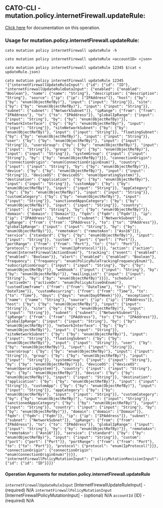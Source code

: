 
## CATO-CLI - mutation.policy.internetFirewall.updateRule:
[Click here](https://api.catonetworks.com/documentation/#mutation-updateRule) for documentation on this operation.

### Usage for mutation.policy.internetFirewall.updateRule:

`cato mutation policy internetFirewall updateRule -h`

`cato mutation policy internetFirewall updateRule <accountID> <json>`

`cato mutation policy internetFirewall updateRule 12345 $(cat < updateRule.json)`

`cato mutation policy internetFirewall updateRule 12345 '{"internetFirewallUpdateRuleInput": {"id": {"id": "ID"}, "internetFirewallUpdateRuleDataInput": {"enabled": {"enabled": "Boolean"}, "name": {"name": "String"}, "description": {"description": "String"}, "source": {"ip": {"ip": ["IPAddress"]}, "host": {"by": {"by": "enum(ObjectRefBy)"}, "input": {"input": "String"}}, "site": {"by": {"by": "enum(ObjectRefBy)"}, "input": {"input": "String"}}, "subnet": {"subnet": ["NetworkSubnet"]}, "ipRange": {"from": {"from": "IPAddress"}, "to": {"to": "IPAddress"}}, "globalIpRange": {"input": {"input": "String"}, "by": {"by": "enum(ObjectRefBy)"}}, "networkInterface": {"by": {"by": "enum(ObjectRefBy)"}, "input": {"input": "String"}}, "siteNetworkSubnet": {"by": {"by": "enum(ObjectRefBy)"}, "input": {"input": "String"}}, "floatingSubnet": {"by": {"by": "enum(ObjectRefBy)"}, "input": {"input": "String"}}, "user": {"by": {"by": "enum(ObjectRefBy)"}, "input": {"input": "String"}}, "usersGroup": {"by": {"by": "enum(ObjectRefBy)"}, "input": {"input": "String"}}, "group": {"by": {"by": "enum(ObjectRefBy)"}, "input": {"input": "String"}}, "systemGroup": {"input": {"input": "String"}, "by": {"by": "enum(ObjectRefBy)"}}}, "connectionOrigin": {"connectionOrigin": "enum(ConnectionOriginEnum)"}, "country": {"input": {"input": "String"}, "by": {"by": "enum(ObjectRefBy)"}}, "device": {"by": {"by": "enum(ObjectRefBy)"}, "input": {"input": "String"}}, "deviceOS": {"deviceOS": "enum(OperatingSystem)"}, "destination": {"application": {"by": {"by": "enum(ObjectRefBy)"}, "input": {"input": "String"}}, "customApp": {"by": {"by": "enum(ObjectRefBy)"}, "input": {"input": "String"}}, "appCategory": {"by": {"by": "enum(ObjectRefBy)"}, "input": {"input": "String"}}, "customCategory": {"by": {"by": "enum(ObjectRefBy)"}, "input": {"input": "String"}}, "sanctionedAppsCategory": {"by": {"by": "enum(ObjectRefBy)"}, "input": {"input": "String"}}, "country": {"input": {"input": "String"}, "by": {"by": "enum(ObjectRefBy)"}}, "domain": {"domain": ["Domain"]}, "fqdn": {"fqdn": ["Fqdn"]}, "ip": {"ip": ["IPAddress"]}, "subnet": {"subnet": ["NetworkSubnet"]}, "ipRange": {"from": {"from": "IPAddress"}, "to": {"to": "IPAddress"}}, "globalIpRange": {"input": {"input": "String"}, "by": {"by": "enum(ObjectRefBy)"}}, "remoteAsn": {"remoteAsn": ["Asn16"]}}, "service": {"standard": {"by": {"by": "enum(ObjectRefBy)"}, "input": {"input": "String"}}, "custom": {"port": {"port": ["Port"]}, "portRange": {"from": {"from": "Port"}, "to": {"to": "Port"}}, "protocol": {"protocol": "enum(IpProtocol)"}}}, "action": {"action": "enum(InternetFirewallActionEnum)"}, "tracking": {"event": {"enabled": {"enabled": "Boolean"}}, "alert": {"enabled": {"enabled": "Boolean"}, "frequency": {"frequency": "enum(PolicyRuleTrackingFrequencyEnum)"}, "subscriptionGroup": {"input": {"input": "String"}, "by": {"by": "enum(ObjectRefBy)"}}, "webhook": {"input": {"input": "String"}, "by": {"by": "enum(ObjectRefBy)"}}, "mailingList": {"input": {"input": "String"}, "by": {"by": "enum(ObjectRefBy)"}}}}, "schedule": {"activeOn": {"activeOn": "enum(PolicyActiveOnEnum)"}, "customTimeframe": {"from": {"from": "DateTime"}, "to": {"to": "DateTime"}}, "customRecurring": {"from": {"from": "Time"}, "to": {"to": "Time"}, "days": {"days": "enum(DayOfWeek)"}}}, "exceptions": {"name": {"name": "String"}, "source": {"ip": {"ip": ["IPAddress"]}, "host": {"by": {"by": "enum(ObjectRefBy)"}, "input": {"input": "String"}}, "site": {"by": {"by": "enum(ObjectRefBy)"}, "input": {"input": "String"}}, "subnet": {"subnet": ["NetworkSubnet"]}, "ipRange": {"from": {"from": "IPAddress"}, "to": {"to": "IPAddress"}}, "globalIpRange": {"input": {"input": "String"}, "by": {"by": "enum(ObjectRefBy)"}}, "networkInterface": {"by": {"by": "enum(ObjectRefBy)"}, "input": {"input": "String"}}, "siteNetworkSubnet": {"by": {"by": "enum(ObjectRefBy)"}, "input": {"input": "String"}}, "floatingSubnet": {"by": {"by": "enum(ObjectRefBy)"}, "input": {"input": "String"}}, "user": {"by": {"by": "enum(ObjectRefBy)"}, "input": {"input": "String"}}, "usersGroup": {"by": {"by": "enum(ObjectRefBy)"}, "input": {"input": "String"}}, "group": {"by": {"by": "enum(ObjectRefBy)"}, "input": {"input": "String"}}, "systemGroup": {"input": {"input": "String"}, "by": {"by": "enum(ObjectRefBy)"}}}, "deviceOS": {"deviceOS": "enum(OperatingSystem)"}, "country": {"input": {"input": "String"}, "by": {"by": "enum(ObjectRefBy)"}}, "device": {"by": {"by": "enum(ObjectRefBy)"}, "input": {"input": "String"}}, "destination": {"application": {"by": {"by": "enum(ObjectRefBy)"}, "input": {"input": "String"}}, "customApp": {"by": {"by": "enum(ObjectRefBy)"}, "input": {"input": "String"}}, "appCategory": {"by": {"by": "enum(ObjectRefBy)"}, "input": {"input": "String"}}, "customCategory": {"by": {"by": "enum(ObjectRefBy)"}, "input": {"input": "String"}}, "sanctionedAppsCategory": {"by": {"by": "enum(ObjectRefBy)"}, "input": {"input": "String"}}, "country": {"input": {"input": "String"}, "by": {"by": "enum(ObjectRefBy)"}}, "domain": {"domain": ["Domain"]}, "fqdn": {"fqdn": ["Fqdn"]}, "ip": {"ip": ["IPAddress"]}, "subnet": {"subnet": ["NetworkSubnet"]}, "ipRange": {"from": {"from": "IPAddress"}, "to": {"to": "IPAddress"}}, "globalIpRange": {"input": {"input": "String"}, "by": {"by": "enum(ObjectRefBy)"}}, "remoteAsn": {"remoteAsn": ["Asn16"]}}, "service": {"standard": {"by": {"by": "enum(ObjectRefBy)"}, "input": {"input": "String"}}, "custom": {"port": {"port": ["Port"]}, "portRange": {"from": {"from": "Port"}, "to": {"to": "Port"}}, "protocol": {"protocol": "enum(IpProtocol)"}}}, "connectionOrigin": {"connectionOrigin": "enum(ConnectionOriginEnum)"}}}}, "internetFirewallPolicyMutationInput": {"policyMutationRevisionInput": {"id": {"id": "ID"}}}}'`

#### Operation Arguments for mutation.policy.internetFirewall.updateRule ####
`internetFirewallUpdateRuleInput` [InternetFirewallUpdateRuleInput] - (required) N/A 
`internetFirewallPolicyMutationInput` [InternetFirewallPolicyMutationInput] - (optional) N/A 
`accountId` [ID] - (required) N/A 
